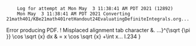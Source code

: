         Log for attempt at Mon May  3 11:38:41 AM PDT 2021 (12892)
        Mon May  3 11:38:41 AM PDT 2021 Converting 21math401/KBe21math401retHandout24EvaluatingDefiniteIntegrals.org...
Error producing PDF.
! Misplaced alignment tab character &.
<argument> ...}^{\sqrt {\pi }} \cos \sqrt {x} dx &
                                                  = x \cos \sqrt {x} +\int x...
l.234   }


